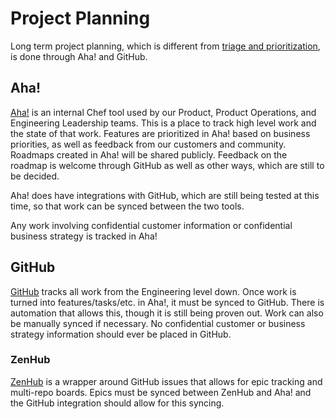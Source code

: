 # Project Planning

Long term project planning, which is different from [triage and prioritization](issue-triage.md), is done through Aha! and GitHub.

## Aha!

[Aha!](https://www.aha.io/) is an internal Chef tool used by our Product, Product Operations, and Engineering Leadership teams. This is a place to track high level work and the state of that work. Features are prioritized in Aha! based on business priorities, as well as feedback from our customers and community. Roadmaps created in Aha! will be shared publicly. Feedback on the roadmap is welcome through GitHub as well as other ways, which are still to be decided.

Aha! does have integrations with GitHub, which are still being tested at this time, so that work can be synced between the two tools.

Any work involving confidential customer information or confidential business strategy is tracked in Aha!

## GitHub

[GitHub](http://www.github.com) tracks all work from the Engineering level down. Once work is turned into features/tasks/etc. in Aha!, it must be synced to GitHub. There is automation that allows this, though it is still being proven out. Work can also be manually synced if necessary. No confidential customer or business strategy information should ever be placed in GitHub.

### ZenHub

[ZenHub](https://www.zenhub.com/) is a wrapper around GitHub issues that allows for epic tracking and multi-repo boards. Epics must be synced between ZenHub and Aha! and the GitHub integration should allow for this syncing.
